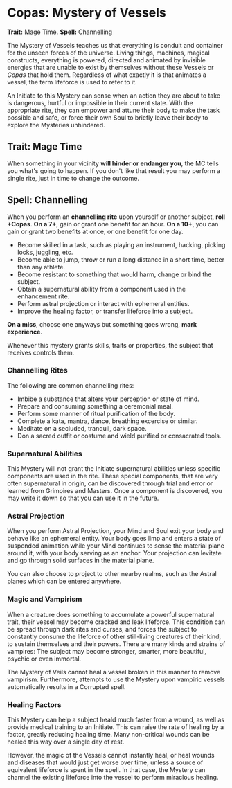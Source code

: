 # Copas: Mystery of Vessels

__Trait:__ Mage Time. __Spell:__ Channelling

The Mystery of Vessels teaches us that everything is conduit and container for the unseen forces of the universe.
Living things, machines, magical constructs, everything is powered, directed and animated by invisible energies that are unable to exist by themselves without these Vessels or _Copas_ that hold them.
Regardless of what exactly it is that animates a vessel, the term lifeforce is used to refer to it.

An Initiate to this Mystery can sense when an action they are about to take is dangerous, hurtful or impossible in their current state. With the appropriate rite, they can empower and attune their body to make the task possible and safe, or force their own Soul to briefly leave their body to explore the Mysteries unhindered.


## Trait: Mage Time

When something in your vicinity __will hinder or endanger you__, the MC tells you what's going to happen. 
If you don't like that result you may perform a single rite, just in time to change the outcome.


## Spell: Channelling

When you perform an __channelling rite__ upon yourself or another subject, __roll +Copas__.
__On a 7+__, gain or grant one benefit for an hour.
__On a 10+__, you can gain or grant two benefits at once, or one benefit for one day. 

* Become skilled in a task, such as playing an instrument, hacking, picking locks, juggling, etc.
* Become able to jump, throw or run a long distance in a short time, better than any athlete.
* Become resistant to something that would harm, change or bind the subject.
* Obtain a supernatural ability from a component used in the enhancement rite.
* Perform astral projection or interact with ephemeral entities.
* Improve the healing factor, or transfer lifeforce into a subject.

__On a miss__, choose one anyways but something goes wrong, __mark experience__.

Whenever this mystery grants skills, traits or properties, the subject that receives controls them.


### Channelling Rites

The following are common channelling rites:

* Imbibe a substance that alters your perception or state of mind.
* Prepare and consuming something a ceremonial meal. 
* Perform some manner of ritual purification of the body.
* Complete a kata, mantra, dance, breathing excercise or similar.
* Meditate on a secluded, tranquil, dark space.
* Don a sacred outfit or costume and wield purified or consacrated tools.


### Supernatural Abilities

This Mystery will not grant the Initiate supernatural abilities unless specific components are used in the rite. 
These special components, that are very often supernatural in origin, can be discovered through trial and error or learned from Grimoires and Masters. 
Once a component is discovered, you may write it down so that you can use it in the future.

### Astral Projection

When you perform Astral Projection, your Mind and Soul exit your body and behave like an ephemeral entity. 
Your body goes limp and enters a state of suspended animation while your Mind continues to sense the material plane around it, with your body serving as an anchor.
Your projection can levitate and go through solid surfaces in the material plane.

You can also choose to project to other nearby realms, such as the Astral planes which can be entered anywhere. 

### Magic and Vampirism

When a creature does something to accumulate a powerful supernatural trait, their vessel may become cracked and leak lifeforce. 
This condition can be spread through dark rites and curses, and forces the subject to constantly consume the lifeforce of other still-living creatures of their kind, to sustain themselves and their powers. 
There are many kinds and strains of vampires: The subject may become stronger, smarter, more beautiful, psychic or even immortal.

The Mystery of Veils cannot heal a vessel broken in this manner to remove vampirism.
Furthermore, attempts to use the Mystery upon vampiric vessels automatically results in a Corrupted spell.

### Healing Factors

This Mystery can help a subject heald much faster from a wound, as well as provide medical training to an Initiate.
This can raise the rate of healing by a factor, greatly reducing healing time. 
Many non-critical wounds can be healed this way over a single day of rest. 

However, the magic of the Vessels cannot instantly heal, or heal wounds and diseases that would just get worse over time, unless a source of equivalent lifeforce is spent in the spell. 
In that case, the Mystery can channel the existing lifeforce into the vessel to perform miraclous healing.





